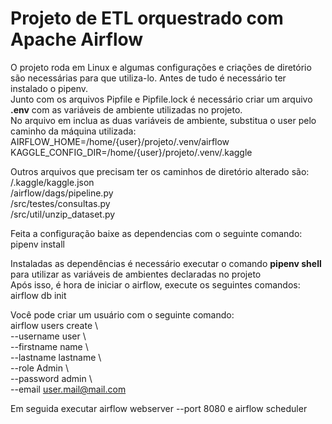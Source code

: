 # Projeto de ETL orquestrado com Apache Airflow  

O projeto roda em Linux e algumas configurações e criações de diretório são necessárias para que utiliza-lo.
Antes de tudo é necessário ter instalado o pipenv.  
Junto com os arquivos Pipfile e Pipfile.lock é necessário criar um arquivo **.env** com as variáveis de ambiente utilizadas no projeto.  
No arquivo em inclua as duas variáveis de ambiente, substitua o user pelo caminho da máquina utilizada:  
AIRFLOW_HOME=/home/{user}/projeto/.venv/airflow  
KAGGLE_CONFIG_DIR=/home/{user}/projeto/.venv/.kaggle

Outros arquivos que precisam ter os caminhos de diretório alterado são:  
/.kaggle/kaggle.json  
/airflow/dags/pipeline.py  
/src/testes/consultas.py  
/src/util/unzip_dataset.py  

Feita a configuração baixe as dependencias com o seguinte comando:  
pipenv install

Instaladas as dependências é necessário executar o comando **pipenv shell** para utilizar as variáveis de ambientes declaradas no projeto  
Após isso, é hora de iniciar o airflow, execute os seguintes comandos:  
airflow db init  

Você pode criar um usuário com o seguinte comando:  
airflow users create \  
    --username user \  
    --firstname name \  
    --lastname lastname \  
    --role Admin \  
    --password admin \  
    --email user.mail@mail.com  
    
Em seguida executar airflow webserver --port 8080 e airflow scheduler

